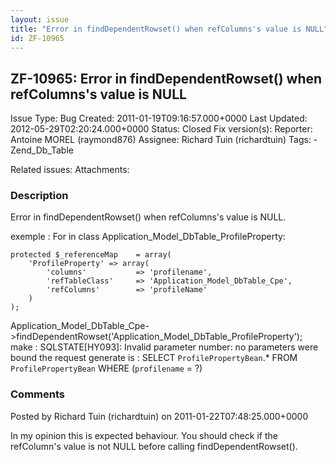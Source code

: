 ```yaml
---
layout: issue
title: "Error in findDependentRowset() when refColumns's value is NULL"
id: ZF-10965
---
```


ZF-10965: Error in findDependentRowset() when refColumns's value is NULL
------------------------------------------------------------------------

 Issue Type: Bug Created: 2011-01-19T09:16:57.000+0000 Last Updated: 2012-05-29T02:20:24.000+0000 Status: Closed Fix version(s): 
 Reporter:  Antoine MOREL (raymond876)  Assignee:  Richard Tuin (richardtuin)  Tags: - Zend\_Db\_Table
 
 Related issues: 
 Attachments: 
### Description

Error in findDependentRowset() when refColumns's value is NULL.

exemple : For in class Application\_Model\_DbTable\_ProfileProperty:

 
    protected $_referenceMap    = array(
        'ProfileProperty' => array(
            'columns'           => 'profilename',
            'refTableClass'     => 'Application_Model_DbTable_Cpe',
            'refColumns'        => 'profileName'
        )
    );


Application\_Model\_DbTable\_Cpe->findDependentRowset('Application\_Model\_DbTable\_ProfileProperty'); make : SQLSTATE[HY093]: Invalid parameter number: no parameters were bound the request generate is : SELECT `ProfilePropertyBean`.\* FROM `ProfilePropertyBean` WHERE (`profilename` = ?)

 

 

### Comments

Posted by Richard Tuin (richardtuin) on 2011-01-22T07:48:25.000+0000

In my opinion this is expected behaviour. You should check if the refColumn's value is not NULL before calling findDependentRowset().

 

 